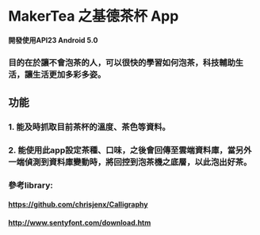 # MakerTea 之基德茶杯 App
#### 開發使用API23 Android 5.0

### 目的在於讓不會泡茶的人，可以很快的學習如何泡茶，科技輔助生活，讓生活更加多彩多姿。

## 功能
### 1. 能及時抓取目前茶杯的溫度、茶色等資料。
### 2. 能使用此app設定茶種、口味，之後會回傳至雲端資料庫，當另外一端偵測到資料庫變動時，將回控到泡茶機之底層，以此泡出好茶。




### 參考library:
#### https://github.com/chrisjenx/Calligraphy
#### http://www.sentyfont.com/download.htm




